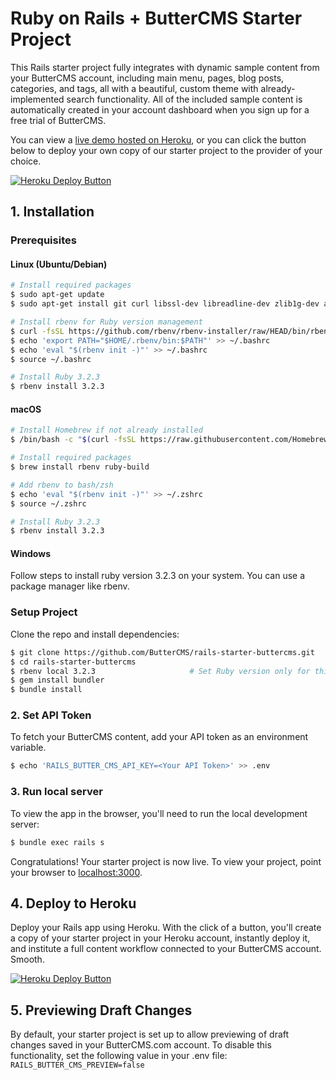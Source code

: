# Ruby on Rails + ButterCMS Starter Project

This Rails starter project fully integrates with dynamic sample content from your ButterCMS account, including main menu, pages, blog posts, categories, and tags, all with a beautiful, custom theme with already-implemented search functionality. All of the included sample content is automatically created in your account dashboard when you sign up for a free trial of ButterCMS.

You can view a [live demo hosted on Heroku](https://rails-starter-buttercms.herokuapp.com/), or you can click the button below to deploy your own copy of our starter project to the provider of your choice.

[![Heroku Deploy Button](https://www.herokucdn.com/deploy/button.svg)](https://heroku.com/deploy?template=https://github.com/ButterCMS/rails-starter-buttercms/tree/main&env%5BRAILS_BUTTER_CMS_API_KEY%5D=check%20https://buttercms.com/settings)

## 1. Installation

### Prerequisites

#### Linux (Ubuntu/Debian)
```bash
# Install required packages
$ sudo apt-get update
$ sudo apt-get install git curl libssl-dev libreadline-dev zlib1g-dev autoconf bison build-essential libyaml-dev libreadline-dev libncurses5-dev libffi-dev libgdbm-dev

# Install rbenv for Ruby version management
$ curl -fsSL https://github.com/rbenv/rbenv-installer/raw/HEAD/bin/rbenv-installer | bash
$ echo 'export PATH="$HOME/.rbenv/bin:$PATH"' >> ~/.bashrc
$ echo 'eval "$(rbenv init -)"' >> ~/.bashrc
$ source ~/.bashrc

# Install Ruby 3.2.3
$ rbenv install 3.2.3
```

#### macOS
```bash
# Install Homebrew if not already installed
$ /bin/bash -c "$(curl -fsSL https://raw.githubusercontent.com/Homebrew/install/HEAD/install.sh)"

# Install required packages
$ brew install rbenv ruby-build

# Add rbenv to bash/zsh
$ echo 'eval "$(rbenv init -)"' >> ~/.zshrc
$ source ~/.zshrc

# Install Ruby 3.2.3
$ rbenv install 3.2.3
```

#### Windows
Follow steps to install ruby version 3.2.3 on your system. You can use a package manager like rbenv.

### Setup Project

Clone the repo and install dependencies:
```bash
$ git clone https://github.com/ButterCMS/rails-starter-buttercms.git
$ cd rails-starter-buttercms
$ rbenv local 3.2.3                     # Set Ruby version only for this project
$ gem install bundler
$ bundle install
```

### 2. Set API Token

To fetch your ButterCMS content, add your API token as an environment variable.

```bash
$ echo 'RAILS_BUTTER_CMS_API_KEY=<Your API Token>' >> .env
```

### 3. Run local server

To view the app in the browser, you'll need to run the local development server:

```bash
$ bundle exec rails s
```

Congratulations! Your starter project is now live. To view your project, point your browser to [localhost:3000](http://localhost:3000).

## 4. Deploy to Heroku

Deploy your Rails app using Heroku. With the click of a button, you'll create a copy of your starter project in your Heroku account, instantly deploy it, and institute a full content workflow connected to your ButterCMS account. Smooth.

[![Heroku Deploy Button](https://www.herokucdn.com/deploy/button.svg)](https://heroku.com/deploy?template=https://github.com/ButterCMS/rails-starter-buttercms/tree/main&env%5BRAILS_BUTTER_CMS_API_KEY%5D=check%20https://buttercms.com/settings)

## 5. Previewing Draft Changes

By default, your starter project is set up to allow previewing of draft changes saved in your ButterCMS.com account. To disable this functionality, set the following value in your .env file: `RAILS_BUTTER_CMS_PREVIEW=false`
